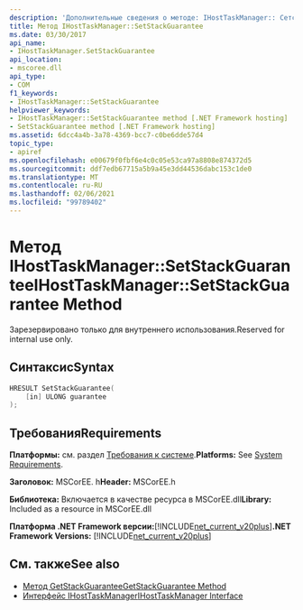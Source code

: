 ```yaml
---
description: 'Дополнительные сведения о методе: IHostTaskManager:: Сетстаккгуаранти'
title: Метод IHostTaskManager::SetStackGuarantee
ms.date: 03/30/2017
api_name:
- IHostTaskManager.SetStackGuarantee
api_location:
- mscoree.dll
api_type:
- COM
f1_keywords:
- IHostTaskManager::SetStackGuarantee
helpviewer_keywords:
- IHostTaskManager::SetStackGuarantee method [.NET Framework hosting]
- SetStackGuarantee method [.NET Framework hosting]
ms.assetid: 6dcc4a4b-3a78-4369-bcc7-c0be6dde57d4
topic_type:
- apiref
ms.openlocfilehash: e00679f0fbf6e4c0c05e53ca97a8808e874372d5
ms.sourcegitcommit: ddf7edb67715a5b9a45e3dd44536dabc153c1de0
ms.translationtype: MT
ms.contentlocale: ru-RU
ms.lasthandoff: 02/06/2021
ms.locfileid: "99789402"
---
```

# <a name="ihosttaskmanagersetstackguarantee-method"></a><span data-ttu-id="d411b-103">Метод IHostTaskManager::SetStackGuarantee</span><span class="sxs-lookup"><span data-stu-id="d411b-103">IHostTaskManager::SetStackGuarantee Method</span></span>

<span data-ttu-id="d411b-104">Зарезервировано только для внутреннего использования.</span><span class="sxs-lookup"><span data-stu-id="d411b-104">Reserved for internal use only.</span></span>  
  
## <a name="syntax"></a><span data-ttu-id="d411b-105">Синтаксис</span><span class="sxs-lookup"><span data-stu-id="d411b-105">Syntax</span></span>  
  
```cpp  
HRESULT SetStackGuarantee(  
    [in] ULONG guarantee  
);  
```  
  
## <a name="requirements"></a><span data-ttu-id="d411b-106">Требования</span><span class="sxs-lookup"><span data-stu-id="d411b-106">Requirements</span></span>  

 <span data-ttu-id="d411b-107">**Платформы:** см. раздел [Требования к системе](../../get-started/system-requirements.md).</span><span class="sxs-lookup"><span data-stu-id="d411b-107">**Platforms:** See [System Requirements](../../get-started/system-requirements.md).</span></span>  
  
 <span data-ttu-id="d411b-108">**Заголовок:** MSCorEE. h</span><span class="sxs-lookup"><span data-stu-id="d411b-108">**Header:** MSCorEE.h</span></span>  
  
 <span data-ttu-id="d411b-109">**Библиотека:** Включается в качестве ресурса в MSCorEE.dll</span><span class="sxs-lookup"><span data-stu-id="d411b-109">**Library:** Included as a resource in MSCorEE.dll</span></span>  
  
 <span data-ttu-id="d411b-110">**Платформа .NET Framework версии:**[!INCLUDE[net_current_v20plus](../../../../includes/net-current-v20plus-md.md)]</span><span class="sxs-lookup"><span data-stu-id="d411b-110">**.NET Framework Versions:** [!INCLUDE[net_current_v20plus](../../../../includes/net-current-v20plus-md.md)]</span></span>  
  
## <a name="see-also"></a><span data-ttu-id="d411b-111">См. также</span><span class="sxs-lookup"><span data-stu-id="d411b-111">See also</span></span>

- [<span data-ttu-id="d411b-112">Метод GetStackGuarantee</span><span class="sxs-lookup"><span data-stu-id="d411b-112">GetStackGuarantee Method</span></span>](ihosttaskmanager-getstackguarantee-method.md)
- [<span data-ttu-id="d411b-113">Интерфейс IHostTaskManager</span><span class="sxs-lookup"><span data-stu-id="d411b-113">IHostTaskManager Interface</span></span>](ihosttaskmanager-interface.md)
